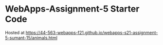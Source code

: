 # WebApps-Assignment-5 Starter Code

Hosted at https://44-563-webapps-f21.github.io/webapps-s21-assignment-5-sumant-15/animals.html
